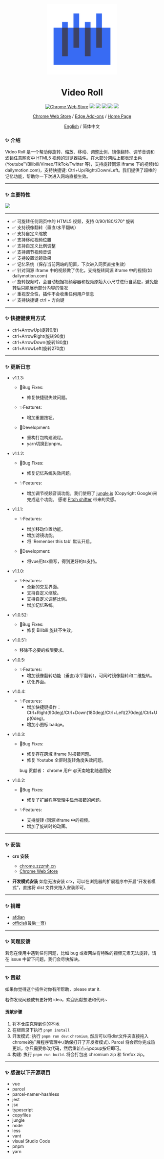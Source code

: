 <!--
 * @description: video roll
 * @Author: Gouxinyu
 * @Date: 2022-01-13 22:43:33
-->
<p align="center">
  <a href="https://gomi.site/VideoRoll">
    <img width="230" src="src/icons/icon_512.png">
  </a>
</p>

<h1 align="center">
Video Roll
</h1>

<div align="center">

[![Chrome Web Store](https://badgen.net/chrome-web-store/users/cokngoholafkeghnhhdlmiadlojpindm?icon=chrome&color=0f9d58)](https://chrome.google.com/webstore/detail/cokngoholafkeghnhhdlmiadlojpindm?hl=en) ![](https://badgen.net/chrome-web-store/rating/cokngoholafkeghnhhdlmiadlojpindm) ![](https://badgen.net/chrome-web-store/stars/cokngoholafkeghnhhdlmiadlojpindm) ![](https://img.shields.io/github/stars/gxy5202/VideoRoll) ![](https://img.shields.io/github/package-json/v/gxy5202/VideoRoll) ![](https://img.shields.io/github/package-json/license/gxy5202/VideoRoll)

[Chrome Web Store](https://chrome.google.com/webstore/detail/video-roll/cokngoholafkeghnhhdlmiadlojpindm?hl=zh-CN&authuser=0 "Chrome Web Store") /
[Edge Add-ons](https://microsoftedge.microsoft.com/addons/detail/video-roll/indeeigndpaahbcegcanpmbenmkbkmmn "Edge Add-ons") /
[Home Page](https://gomi.site/VideoRoll "Home Page")

[English](README.md) / 简体中文
</div>

### ✨ 介绍

Video Roll 是一个帮助你旋转、缩放、移动、调整比例、镜像翻转、调节音调和滤镜任意网页中 HTML5 视频的浏览器插件。在大部分网站上都表现出色(Youtube™/Bilibili/Vimeo/TikTok/Twitter 等)，支持旋转同源 iframe 下的视频(如 dailymotion.com)，支持快捷键: Ctrl+Up/Right/Down/Left。我们提供了超棒的记忆功能，帮助你一下次进入网站直接生效。

---

### ✨ 主要特性

![](https://tuchuangs.com/imgs/2022/09/11/0b4c21db7b3e0d01.png)

---

-   ✅ 可旋转任何网页中的 HTML5 视频，支持 0/90/180/270° 旋转
-   ✅ 支持镜像翻转（垂直/水平翻转）
-   ✅ 支持自定义缩放
-   ✅ 支持移动视频位置
-   ✅ 支持自定义比例调整
-   ✅ 支持调节视频音调
-   ✅ 支持设置滤镜效果
-   ✅ 记忆系统（保存当前网站的配置，下次进入网页直接生效）
-   ✅ 针对同源 iframe 中的视频做了优化，支持旋转同源 iframe 中的视频(如 dailymotion.com)
-   ✅ 旋转视频时，会自动根据视频容器和视频原始大小尺寸进行自适应，避免旋转后只能展示部分内容的情况
-   ✅ 重视安全性，插件不会收集任何用户信息
-   ✅ 支持快捷键 ctrl + 方向键

---

### ✨ 快捷键使用方式

-   ctrl+ArrowUp(旋转0度)
-   ctrl+ArrowRight(旋转90度)
-   ctrl+ArrowDown(旋转180度)
-   ctrl+ArrowLeft(旋转270度)

---

### ✨ 更新日志
-   v1.1.3:

    -   🐞Bug Fixes: 
        - 修复快捷键失效问题。

    -   ✨Features:
        - 增加重置按钮。

    -   🌈Development:
        - 重构打包构建流程。
        - yarn切换到pnpm。

-   v1.1.2:

    -   🐞Bug Fixes: 
        - 修复记忆系统失效问题。

    -   ✨Features:
        - 增加调节视频音调功能。我们使用了 [jungle.js](https://github.com/cwilso/Audio-Input-Effects/blob/main/js/jungle.js) (Copyright Google)来完成这个功能。 感谢 [Pitch shifter](https://chrome.google.com/webstore/detail/pitch-shifter-html5-video/mpmkclglcbkjchakihfpblainfncennj) 带来的灵感。

-   v1.1.1:

    -   ✨Features:
        - 增加移动位置功能。
        - 增加滤镜功能。
        - 将 'Remenber this tab' 默认开启。

    -   🌈Development:
        - 将vue用tsx重写，得到更好的ts支持。

-   v1.1.0:

    -   ✨Features:
        - 全新的交互界面。
        - 支持自定义缩放。
        - 支持自定义调整比例。
        - 增加记忆系统。

-   v1.0.52:

    -   🐞Bug Fixes: 
        - 修复 Bilibili 旋转不生效。

-   v1.0.51:

    -   移除不必要的权限要求。

-   v1.0.5:

    -   ✨Features:
        - 增加镜像翻转功能（垂直/水平翻转），可同时镜像翻转和二维旋转。
        - 优化界面。

-   v1.0.4:

    -   ✨Features:
        - 增加快捷键操作：Ctrl+Right(90deg)/Ctrl+Down(180deg)/Ctrl+Left(270deg)/Ctrl+Up(0deg)。
        - 增加小图标 badge。

-   v1.0.3:

    -   🐞Bug Fixes: 
        - 修复存在跨域 iframe 时报错问题。
        - 修复 Youtube 全屏时旋转角度失效问题。

        bug 贡献者：
        chrome 用户 @天南地北随遇而安

-   v1.0.2:

    -   🐞Bug Fixes:
        - 修复了扩展程序管理中显示报错的问题。

    -   ✨Features:
        - 支持旋转 (同源)iframe 中的视频。
        - 增加了旋转时的动画。
        

---

### ✨ 安装

-   **crx 安装**
    - [chrome.zzzmh.cn](https://chrome.zzzmh.cn/info/cokngoholafkeghnhhdlmiadlojpindm)
    - [Chrome Web Store](https://chrome.google.com/webstore/detail/video-roll/cokngoholafkeghnhhdlmiadlojpindm?hl=zh-CN&authuser=0 "Chrome Web Store")

-   **开发模式安装**
    如您无法安装 crx，可以在浏览器的扩展程序中开启“开发者模式”，直接将 dist 文件夹拖入安装即可。

---

### ✨ 捐赠

-   [afdian](https://afdian.net/a/gomi_gxy/plan)
-   [official(最后一页)](https://gomi.site/VideoRoll)

---

### ✨ 问题反馈

若您在使用中遇到任何问题，比如 bug 或者网站有特殊的视频元素无法旋转，请在 issue 中留下问题，我们会尽快解决。

---

### ✨ 贡献

如果你觉得这个插件对你有所帮助，please star it.

若你发现问题或有更好的 idea，欢迎贡献想法和代码~

#### 贡献步骤

1. 将本仓库克隆到你的本地
2. 在根目录下执行 `pnpm install`
3. 开发模式: 执行 `pnpm run dev:chromium`, 然后可以将dist文件夹直接拖入chrome的扩展程序管理中.(确保打开了开发者模式). Parcel 将会帮你完成热更新，你只需要修改代码，然后重新点击popup按钮即可。
4. 构建: 执行 `pnpm run build`. 将会打包出 chromium zip 和 firefox zip。
---

### ✨ 感谢以下开源项目

-   vue
-   parcel
-   parcel-namer-hashless
-   jest
-   jsx
-   typescript
-   copyfiles
-   jungle
-   node
-   less
-   vant
-   visual Studio Code
-   pnpm
-   yarn
